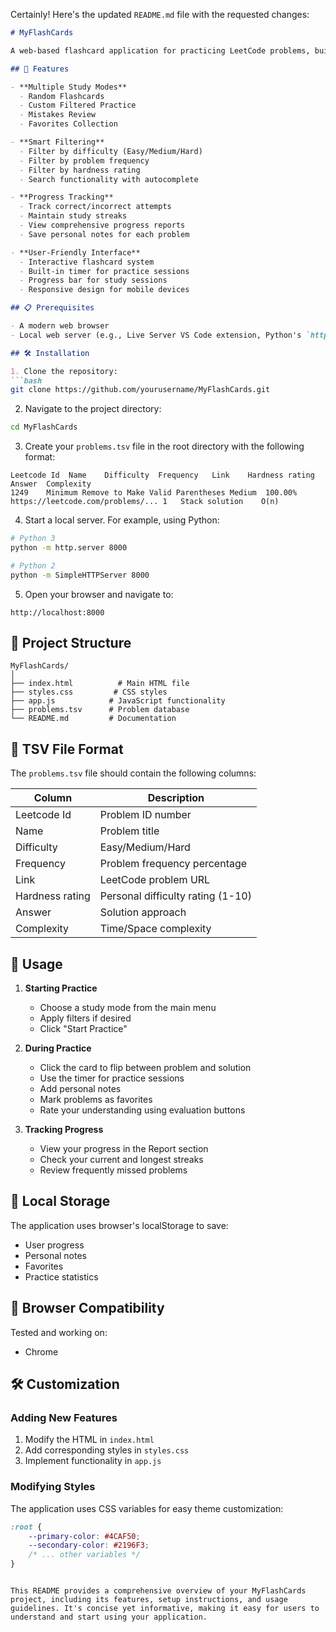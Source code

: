 Certainly! Here's the updated `README.md` file with the requested changes:

```markdown
# MyFlashCards

A web-based flashcard application for practicing LeetCode problems, built with vanilla JavaScript. Study, track progress, and maintain your own notes for each problem.

## 🚀 Features

- **Multiple Study Modes**
  - Random Flashcards
  - Custom Filtered Practice
  - Mistakes Review
  - Favorites Collection

- **Smart Filtering**
  - Filter by difficulty (Easy/Medium/Hard)
  - Filter by problem frequency
  - Filter by hardness rating
  - Search functionality with autocomplete

- **Progress Tracking**
  - Track correct/incorrect attempts
  - Maintain study streaks
  - View comprehensive progress reports
  - Save personal notes for each problem

- **User-Friendly Interface**
  - Interactive flashcard system
  - Built-in timer for practice sessions
  - Progress bar for study sessions
  - Responsive design for mobile devices

## 📋 Prerequisites

- A modern web browser
- Local web server (e.g., Live Server VS Code extension, Python's `http.server`, or Node.js `http-server`)

## 🛠️ Installation

1. Clone the repository:
```bash
git clone https://github.com/yourusername/MyFlashCards.git
```

2. Navigate to the project directory:
```bash
cd MyFlashCards
```

3. Create your `problems.tsv` file in the root directory with the following format:
```
Leetcode Id  Name    Difficulty  Frequency   Link    Hardness rating   Answer  Complexity
1249    Minimum Remove to Make Valid Parentheses Medium  100.00% https://leetcode.com/problems/... 1   Stack solution    O(n)
```

4. Start a local server. For example, using Python:
```bash
# Python 3
python -m http.server 8000

# Python 2
python -m SimpleHTTPServer 8000
```

5. Open your browser and navigate to:
```
http://localhost:8000
```

## 📁 Project Structure

```
MyFlashCards/
│
├── index.html          # Main HTML file
├── styles.css         # CSS styles
├── app.js            # JavaScript functionality
├── problems.tsv      # Problem database
└── README.md         # Documentation
```

## 📝 TSV File Format

The `problems.tsv` file should contain the following columns:

| Column | Description |
|--------|-------------|
| Leetcode Id | Problem ID number |
| Name | Problem title |
| Difficulty | Easy/Medium/Hard |
| Frequency | Problem frequency percentage |
| Link | LeetCode problem URL |
| Hardness rating | Personal difficulty rating (1-10) |
| Answer | Solution approach |
| Complexity | Time/Space complexity |

## 🎯 Usage

1. **Starting Practice**
   - Choose a study mode from the main menu
   - Apply filters if desired
   - Click "Start Practice"

2. **During Practice**
   - Click the card to flip between problem and solution
   - Use the timer for practice sessions
   - Add personal notes
   - Mark problems as favorites
   - Rate your understanding using evaluation buttons

3. **Tracking Progress**
   - View your progress in the Report section
   - Check your current and longest streaks
   - Review frequently missed problems

## 💾 Local Storage

The application uses browser's localStorage to save:
- User progress
- Personal notes
- Favorites
- Practice statistics

## 🔄 Browser Compatibility

Tested and working on:
- Chrome

## 🛠️ Customization

### Adding New Features

1. Modify the HTML in `index.html`
2. Add corresponding styles in `styles.css`
3. Implement functionality in `app.js`

### Modifying Styles

The application uses CSS variables for easy theme customization:

```css
:root {
    --primary-color: #4CAF50;
    --secondary-color: #2196F3;
    /* ... other variables */
}
```

```

This README provides a comprehensive overview of your MyFlashCards project, including its features, setup instructions, and usage guidelines. It's concise yet informative, making it easy for users to understand and start using your application.